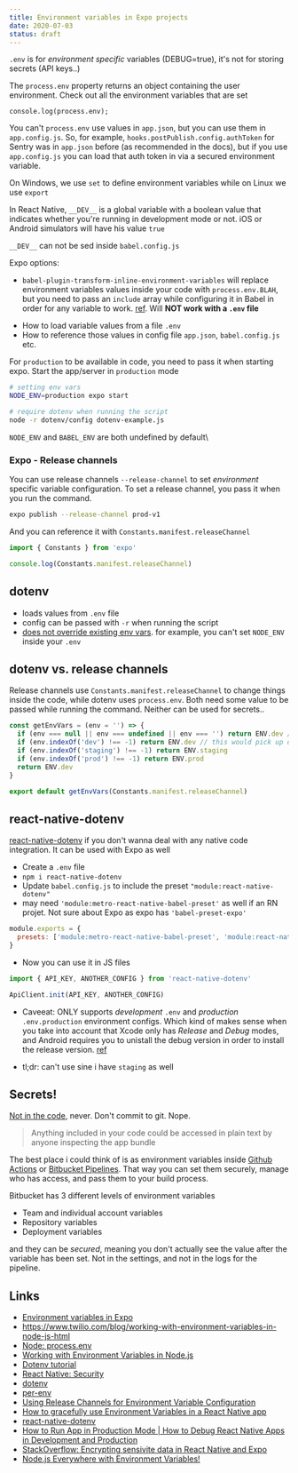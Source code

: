 ```yaml
---
title: Environment variables in Expo projects
date: 2020-07-03
status: draft
---
```


`.env` is for _environment specific_ variables (DEBUG=true), it's not for storing secrets (API keys..)

The `process.env` property returns an object containing the user environment. Check out all the environment variables that are set

```
console.log(process.env);
```

You can't `process.env` use values in `app.json`, but you can use them in `app.config.js`. So, for example, `hooks.postPublish.config.authToken` for Sentry was in `app.json` before (as recommended in the docs), but if you use `app.config.js` you can load that auth token in via a secured environment variable.

On Windows, we use `set` to define environment variables while on Linux we use `export`

In React Native, `__DEV__` is a global variable with a boolean value that indicates whether you're running in development mode or not. iOS or Android simulators will have his value `true`

`__DEV__` can not be sed inside `babel.config.js`

Expo options:

- `babel-plugin-transform-inline-environment-variables` will replace environment variables values inside your code with `process.env.BLAH`, but you need to pass an `include` array while configuring it in Babel in order for any variable to work. [ref](https://github.com/babel/website/blob/master/docs/plugin-transform-inline-environment-variables.md). Will **NOT work with a `.env` file**

* How to load variable values from a file `.env`
* How to reference those values in config file `app.json`, `babel.config.js` etc.

For `production` to be available in code, you need to pass it when starting expo. Start the app/server in `production` mode

```bash
# setting env vars
NODE_ENV=production expo start
```

```bash
# require dotenv when running the script
node -r dotenv/config dotenv-example.js
```

`NODE_ENV` and `BABEL_ENV` are both undefined by default\

### Expo - Release channels

You can use release channels `--release-channel` to set _environment_ specific variable configuration. To set a release channel, you pass it when you run the command.

```bash
expo publish --release-channel prod-v1
```

And you can reference it with `Constants.manifest.releaseChannel`

```js
import { Constants } from 'expo'

console.log(Constants.manifest.releaseChannel)
```

## dotenv

- loads values from `.env` file
- config can be passed with `-r` when running the script
- [does not override existing env vars](https://github.com/motdotla/dotenv#what-happens-to-environment-variables-that-were-already-set). for example, you can't set `NODE_ENV` inside your `.env`

## dotenv vs. release channels

Release channels use `Constants.manifest.releaseChannel` to change things inside the code, while dotenv uses `process.env`. Both need some value to be passed while running the command. Neither can be used for secrets..

```ts
const getEnvVars = (env = '') => {
  if (env === null || env === undefined || env === '') return ENV.dev // since env is undefined, return dev as default.
  if (env.indexOf('dev') !== -1) return ENV.dev // this would pick up dev-v1, dev-v2, dev-v3
  if (env.indexOf('staging') !== -1) return ENV.staging
  if (env.indexOf('prod') !== -1) return ENV.prod
  return ENV.dev
}

export default getEnvVars(Constants.manifest.releaseChannel)
```

## react-native-dotenv

[react-native-dotenv](https://www.npmjs.com/package/react-native-dotenv) if you don't wanna deal with any native code integration. It can be used with Expo as well

- Create a `.env` file
- `npm i react-native-dotenv`
- Update `babel.config.js` to include the preset `"module:react-native-dotenv"`
- may need `'module:metro-react-native-babel-preset'` as well if an RN projet. Not sure about Expo as expo has `'babel-preset-expo'`

```js
module.exports = {
  presets: ['module:metro-react-native-babel-preset', 'module:react-native-dotenv'],
}
```

- Now you can use it in JS files

```js
import { API_KEY, ANOTHER_CONFIG } from 'react-native-dotenv'

ApiClient.init(API_KEY, ANOTHER_CONFIG)
```

- Caveeat: ONLY supports _development_ `.env` and _production_ `.env.production` environment configs. Which kind of makes sense when you take into account that Xcode only has _Release_ and _Debug_ modes, and Android requires you to unistall the debug version in order to install the release version. [ref](https://www.youtube.com/watch?v=T9-d8ZSXdto)

- tl;dr: can't use sine i have `staging` as well

## Secrets!

[Not in the code](https://reactnative.dev/docs/security#storing-sensitive-info), never. Don't commit to git. Nope.

> Anything included in your code could be accessed in plain text by anyone inspecting the app bundle

The best place i could think of is as environment variables inside [Github Actions](https://docs.github.com/en/actions/configuring-and-managing-workflows/using-variables-and-secrets-in-a-workflow) or [Bitbucket Pipelines](https://support.atlassian.com/bitbucket-cloud/docs/variables-in-pipelines/). That way you can set them securely, manage who has access, and pass them to your build process.

Bitbucket has 3 different levels of environment variables

- Team and individual account variables
- Repository variables
- Deployment variables

and they can be _secured_, meaning you don't actually see the value after the variable has been set. Not in the settings, and not in the logs for the pipeline.

## Links

- [Environment variables in Expo](https://docs.expo.io/guides/environment-variables/)
- https://www.twilio.com/blog/working-with-environment-variables-in-node-js-html
- [Node: process.env](https://nodejs.org/dist/latest/docs/api/process.html#process_process_env)
- [Working with Environment Variables in Node.js](https://www.twilio.com/blog/working-with-environment-variables-in-node-js-html)
- [Dotenv tutorial](http://zetcode.com/javascript/dotenv/)
- [React Native: Security](https://reactnative.dev/docs/security)
- [dotenv](https://github.com/motdotla/dotenv)
- [per-env](https://github.com/ericclemmons/per-env)
- [Using Release Channels for Environment Variable Configuration](https://docs.expo.io/distribution/release-channels/?redirected#using-release-channels-for-environment-variable-configuration)
- [How to gracefully use Environment Variables in a React Native app](https://www.freecodecamp.org/news/how-to-gracefully-use-environment-variables-in-a-react-native-app/)
- [react-native-dotenv](https://www.npmjs.com/package/react-native-dotenv)
- [How to Run App in Production Mode | How to Debug React Native Apps in Development and Production](https://www.youtube.com/watch?v=T9-d8ZSXdto)
- [StackOverflow: Encrypting sensivite data in React Native and Expo](https://stackoverflow.com/a/44652157)
- [Node.js Everywhere with Environment Variables!](https://medium.com/the-node-js-collection/making-your-node-js-work-everywhere-with-environment-variables-2da8cdf6e786)
